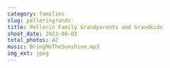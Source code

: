 ```yaml
---
category: families
slug: pelleringrands
title: Pellerin Family Grandparents and Grandkids
shoot_date: 2023-08-02
total_photos: 42
music: BringMeTheSunshine.mp3
img_ext: jpeg
---
```

